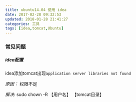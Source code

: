 ```yaml
---
title: ubuntu14.04 使用 idea
date: 2017-02-28 09:32:53
updated: 2018-01-28 21:41:27categories: 工具
tags: [idea,tomcat,Ubuntu]
---
```

### 常见问题
##### idea配置

idea添加tomcat出现`application server libraries not found`

*原因：* 权限不足

*解决:* sudo chown -R 【用户名】 【tomcat目录】

